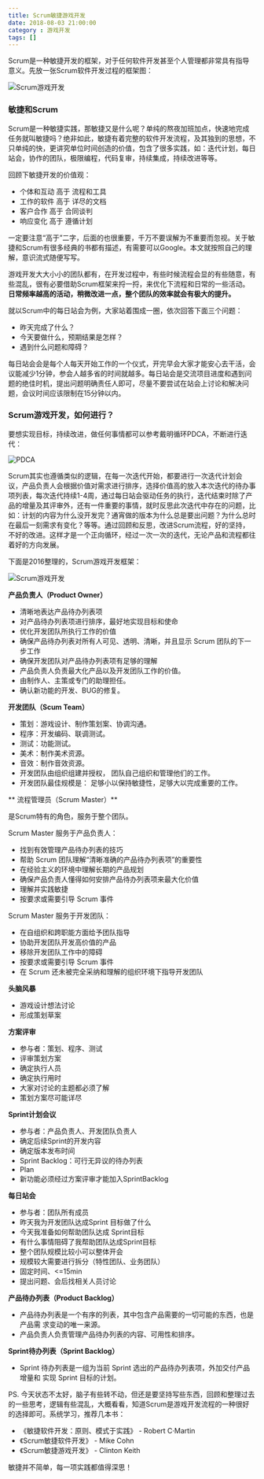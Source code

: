 ```yaml
---
title: Scrum敏捷游戏开发
date: 2018-08-03 21:00:00
category : 游戏开发
tags: []
---
```


Scrum是一种敏捷开发的框架，对于任何软件开发甚至个人管理都非常具有指导意义。先放一张Scrum软件开发过程的框架图：

![Scrum游戏开发](/images/scrum-gamedev2.png)

### 敏捷和Scrum

Scrum是一种敏捷实践，那敏捷又是什么呢？单纯的熬夜加班加点，快速地完成任务就叫敏捷吗？绝非如此，敏捷有着完整的软件开发流程，及其独到的思想，不只单纯的快，更讲究单位时间创造的价值，包含了很多实践，如：迭代计划，每日站会，协作的团队，极限编程，代码复审，持续集成，持续改进等等。

<!--more-->

回顾下敏捷开发的价值观：

- 个体和互动  高于 流程和工具
- 工作的软件  高于 详尽的文档
- 客户合作  高于 合同谈判
- 响应变化  高于 遵循计划

一定要注意“高于”二字，后面的也很重要，千万不要误解为不重要而忽视。关于敏捷和Scrum有很多经典的书都有描述，有需要可以Google。本文就按照自己的理解，意识流式随便写写。

游戏开发大大小小的团队都有，在开发过程中，有些时候流程会显的有些随意，有些混乱，很有必要借助Scrum框架来捋一捋，来优化下流程和日常的一些活动。**日常频率越高的活动，稍微改进一点，整个团队的效率就会有极大的提升。**

就以Scrum中的每日站会为例，大家站着围成一圈，依次回答下面三个问题：
 - 昨天完成了什么？
 - 今天要做什么，预期结果是怎样？
 - 遇到什么问题和障碍？

每日站会会是每个人每天开始工作的一个仪式，开完早会大家才能安心去干活，会议能减少1分钟，参会人越多省的时间就越多。每日站会是交流项目进度和遇到问题的绝佳时机，提出问题明确责任人即可，尽量不要尝试在站会上讨论和解决问题，会议时间应该限制在15分钟以内。


### Scrum游戏开发，如何进行？

要想实现目标，持续改进，做任何事情都可以参考戴明循环PDCA，不断进行迭代：

![PDCA](/images/pdca.png)

Scrum其实也遵循类似的逻辑，在每一次迭代开始，都要进行一次迭代计划会议，产品负责人会根据价值对需求进行排序，选择价值高的放入本次迭代的待办事项列表，每次迭代持续1-4周，通过每日站会驱动任务的执行，迭代结束时除了产品的增量及其评审外，还有一件重要的事情，就时反思此次迭代中存在的问题，比如：计划的内容为什么没开发完？通宵做的版本为什么总是要出问题？为什么总时在最后一刻需求有变化？等等。通过回顾和反思，改进Scrum流程，好的坚持，不好的改进。这样才是一个正向循环，经过一次一次的迭代，无论产品和流程都往着好的方向发展。

下面是2016整理的，Scrum游戏开发框架：

![Scrum游戏开发](/images/scrum-gamedev.png)


**产品负责人（Product Owner）**

- 清晰地表达产品待办列表项
- 对产品待办列表项进行排序，最好地实现目标和使命
- 优化开发团队所执行工作的价值
- 确保产品待办列表对所有人可见、透明、清晰，并且显示 Scrum 团队的下一步工作
- 确保开发团队对产品待办列表项有足够的理解
- 产品负责人负责最大化产品以及开发团队工作的价值。
- 由制作人、主策或专门的助理担任。
- 确认新功能的开发、BUG的修复。

**开发团队（Scum Team）**

- 策划：游戏设计、制作策划案、协调沟通。
- 程序：开发编码、联调测试。
- 测试：功能测试。
- 美术：制作美术资源。
- 音效：制作音效资源。
- 开发团队由组织组建并授权， 团队自己组织和管理他们的工作。
- 开发团队最佳规模是： 足够小以保持敏捷性，足够大以完成重要的工作。


** 流程管理员（Scrum Master）**

是Scrum特有的角色，服务于整个团队。

Scrum Master 服务于产品负责人：
- 找到有效管理产品待办列表的技巧
- 帮助 Scrum 团队理解“清晰准确的产品待办列表项”的重要性
- 在经验主义的环境中理解长期的产品规划
- 确保产品负责人懂得如何安排产品待办列表项来最大化价值
- 理解并实践敏捷
- 按要求或需要引导 Scrum 事件

Scrum Master 服务于开发团队：
- 在自组织和跨职能方面给予团队指导
- 协助开发团队开发高价值的产品
- 移除开发团队工作中的障碍
- 按要求或需要引导 Scrum 事件
- 在 Scrum 还未被完全采纳和理解的组织环境下指导开发团队

**头脑风暴**

- 游戏设计想法讨论
- 形成策划草案

**方案评审**
- 参与者：策划、程序、测试
- 评审策划方案
- 确定执行人员
- 确定执行用时
- 大家对讨论的主题都必须了解
- 策划方案尽可能详尽

**Sprint计划会议**
- 参与者：产品负责人、开发团队负责人
- 确定后续Sprint的开发内容
- 确定版本发布时间
- Sprint Backlog：可行无异议的待办列表
- Plan
- 新功能必须经过方案评审才能加入SprintBacklog

**每日站会**
- 参与者：团队所有成员　
- 昨天我为开发团队达成Sprint 目标做了什么
- 今天我准备如何帮助团队达成 Sprint目标
- 有什么事情阻碍了我帮助团队达成Sprint目标
- 整个团队规模比较小可以整体开会
- 规模较大需要进行拆分（特性团队、业务团队）
- 固定时间、<=15min
- 提出问题、会后找相关人员讨论

**产品待办列表（Product Backlog）**

- 产品待办列表是一个有序的列表，其中包含产品需要的一切可能的东西，也是产品需
求变动的唯一来源。
- 产品负责人负责管理产品待办列表的内容、可用性和排序。

**Sprint待办列表（Sprint Backlog）**

- Sprint 待办列表是一组为当前 Sprint 选出的产品待办列表项，外加交付产品增量和
实现 Sprint 目标的计划。


PS. 今天状态不太好，脑子有些转不动，但还是要坚持写些东西，回顾和整理过去的一些思考，逻辑有些混乱，大概看看，知道Scrum是游戏开发流程的一种很好的选择即可。系统学习，推荐几本书：

- 《敏捷软件开发：原则、模式于实践》 - Robert C·Martin
- 《Scrum敏捷软件开发》 - Mike Cohn
- 《Scrum敏捷游戏开发》 - Clinton Keith

敏捷并不简单，每一项实践都值得深思！
